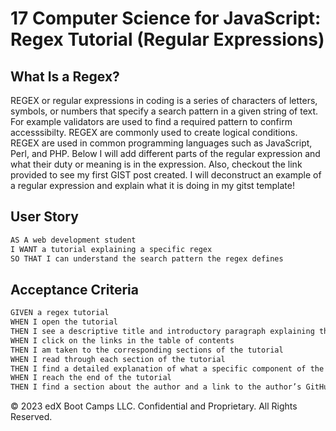 # 17 Computer Science for JavaScript: Regex Tutorial (Regular Expressions)


## What Is a Regex?

REGEX or regular expressions in coding is a series of characters of letters, symbols, or numbers that specify a search pattern in a given string of text. For example validators are used to find a required pattern to confirm accesssibilty. REGEX are commonly used to create logical conditions. REGEX are used in common programming languages such as JavaScript, Perl, and PHP. Below I will add different parts of the regular expression and what their duty or meaning is in the expression. Also, checkout the link provided to see my first GIST post created. I will deconstruct an example of a regular expression and explain what it is doing in my gitst template!


## User Story

```md
AS A web development student
I WANT a tutorial explaining a specific regex
SO THAT I can understand the search pattern the regex defines
```

## Acceptance Criteria

```md
GIVEN a regex tutorial
WHEN I open the tutorial
THEN I see a descriptive title and introductory paragraph explaining the purpose of the tutorial, a summary describing the regex featured in the tutorial, a table of contents linking to different sections that break down each component of the regex and explain what it does, and a section about the author with a link to the author’s GitHub profile
WHEN I click on the links in the table of contents
THEN I am taken to the corresponding sections of the tutorial
WHEN I read through each section of the tutorial
THEN I find a detailed explanation of what a specific component of the regex does
WHEN I reach the end of the tutorial
THEN I find a section about the author and a link to the author’s GitHub profile
```






© 2023 edX Boot Camps LLC. Confidential and Proprietary. All Rights Reserved.
